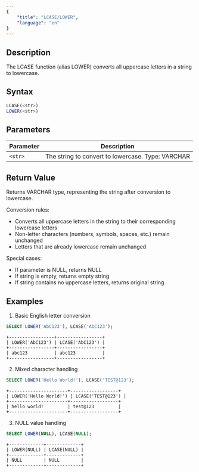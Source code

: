 ```yaml
---
{
    "title": "LCASE/LOWER",
    "language": "en"
}
---
```


## Description

The LCASE function (alias LOWER) converts all uppercase letters in a string to lowercase.

## Syntax

```sql
LCASE(<str>)
LOWER(<str>)
```

## Parameters

| Parameter | Description |
|---------|--------------|
| `<str>` | The string to convert to lowercase. Type: VARCHAR |

## Return Value

Returns VARCHAR type, representing the string after conversion to lowercase.

Conversion rules:
- Converts all uppercase letters in the string to their corresponding lowercase letters
- Non-letter characters (numbers, symbols, spaces, etc.) remain unchanged
- Letters that are already lowercase remain unchanged

Special cases:
- If parameter is NULL, returns NULL
- If string is empty, returns empty string
- If string contains no uppercase letters, returns original string

## Examples

1. Basic English letter conversion
```sql
SELECT LOWER('AbC123'), LCASE('AbC123');
```
```text
+-----------------+-----------------+
| LOWER('AbC123') | LCASE('AbC123') |
+-----------------+-----------------+
| abc123          | abc123          |
+-----------------+-----------------+
```

2. Mixed character handling
```sql
SELECT LOWER('Hello World!'), LCASE('TEST@123');
```
```text
+----------------------+------------------+
| LOWER('Hello World!') | LCASE('TEST@123') |
+----------------------+------------------+
| hello world!         | test@123         |
+----------------------+------------------+
```

3. NULL value handling
```sql
SELECT LOWER(NULL), LCASE(NULL);
```
```text
+-------------+-------------+
| LOWER(NULL) | LCASE(NULL) |
+-------------+-------------+
| NULL        | NULL        |
+-------------+-------------+
```
